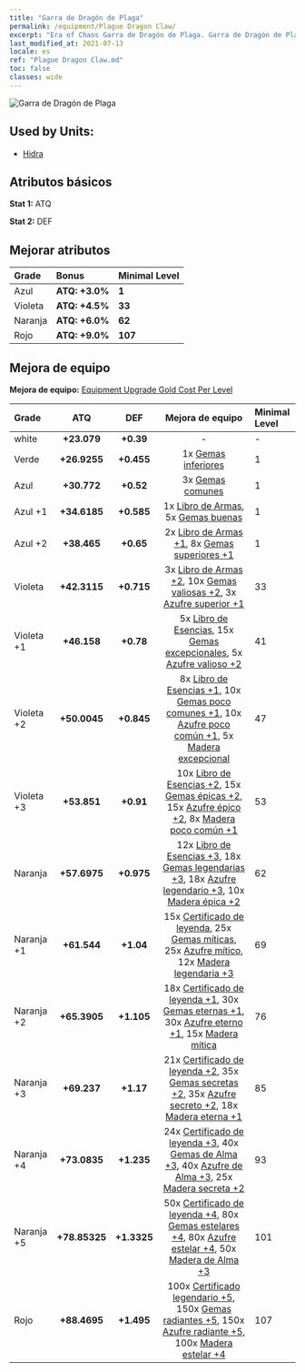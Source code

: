 ```yaml
---
title: "Garra de Dragón de Plaga"
permalink: /equipment/Plague Dragon Claw/
excerpt: "Era of Chaos Garra de Dragón de Plaga. Garra de Dragón de Plaga"
last_modified_at: 2021-07-13
locale: es
ref: "Plague Dragon Claw.md"
toc: false
classes: wide
---
```


  ![Garra de Dragón de Plaga](/images/e/e_8073.png)

## Used by Units:

* [Hidra](/es/units/Hydra/) 


## Atributos básicos
 **Stat 1:** ATQ

 **Stat 2:** DEF

## Mejorar atributos

  |     Grade    |   Bonus | Minimal Level | 
  |:-------------|:--------|:--------------| 
  | Azul | **ATQ: +3.0%** | **1** | 
  | Violeta | **ATQ: +4.5%** | **33** | 
  | Naranja | **ATQ: +6.0%** | **62** | 
  | Rojo | **ATQ: +9.0%** | **107** | 


## Mejora de equipo
 **Mejora de equipo:** [Equipment Upgrade Gold Cost Per Level](/equipment/EquipmentUpgradeCostPerLevel/) 

  |          Grade      | ATQ | DEF | Mejora de equipo | Minimal Level |
  |:--------------------|:---------:|:---------:|:----------------:|:--------------|
  | white | **+23.079** | **+0.39** | - | - |
  | Verde | **+26.9255** | **+0.455** | 1x [Gemas inferiores](/ItemsES/mat_4/) | 1 |
  | Azul | **+30.772** | **+0.52** | 3x [Gemas comunes](/ItemsES/mat_10/) | 1 |
  | Azul +1 | **+34.6185** | **+0.585** | 1x [Libro de Armas](/ItemsES/mat_18/), 5x [Gemas buenas](/ItemsES/mat_16/) | 1 |
  | Azul +2 | **+38.465** | **+0.65** | 2x [Libro de Armas +1](/ItemsES/mat_25/), 8x [Gemas superiores +1](/ItemsES/mat_23/) | 1 |
  | Violeta | **+42.3115** | **+0.715** | 3x [Libro de Armas +2](/ItemsES/mat_32/), 10x [Gemas valiosas +2](/ItemsES/mat_30/), 3x [Azufre superior +1](/ItemsES/mat_22/) | 33 |
  | Violeta +1 | **+46.158** | **+0.78** | 5x [Libro de Esencias](/ItemsES/mat_39/), 15x [Gemas excepcionales](/ItemsES/mat_37/), 5x [Azufre valioso +2](/ItemsES/mat_29/) | 41 |
  | Violeta +2 | **+50.0045** | **+0.845** | 8x [Libro de Esencias +1](/ItemsES/mat_46/), 10x [Gemas poco comunes +1](/ItemsES/mat_44/), 10x [Azufre poco común +1](/ItemsES/mat_43/), 5x [Madera excepcional](/ItemsES/mat_34/) | 47 |
  | Violeta +3 | **+53.851** | **+0.91** | 10x [Libro de Esencias +2](/ItemsES/mat_53/), 15x [Gemas épicas +2](/ItemsES/mat_51/), 15x [Azufre épico +2](/ItemsES/mat_50/), 8x [Madera poco común +1](/ItemsES/mat_41/) | 53 |
  | Naranja | **+57.6975** | **+0.975** | 12x [Libro de Esencias +3](/ItemsES/mat_60/), 18x [Gemas legendarias +3](/ItemsES/mat_58/), 18x [Azufre legendario +3](/ItemsES/mat_57/), 10x [Madera épica +2](/ItemsES/mat_48/) | 62 |
  | Naranja +1 | **+61.544** | **+1.04** | 15x [Certificado de leyenda](/ItemsES/mat_67/), 25x [Gemas míticas](/ItemsES/mat_65/), 25x [Azufre mítico](/ItemsES/mat_64/), 12x [Madera legendaria +3](/ItemsES/mat_55/) | 69 |
  | Naranja +2 | **+65.3905** | **+1.105** | 18x [Certificado de leyenda +1](/ItemsES/mat_74/), 30x [Gemas eternas +1](/ItemsES/mat_72/), 30x [Azufre eterno +1](/ItemsES/mat_71/), 15x [Madera mítica](/ItemsES/mat_62/) | 76 |
  | Naranja +3 | **+69.237** | **+1.17** | 21x [Certificado de leyenda +2](/ItemsES/mat_81/), 35x [Gemas secretas +2](/ItemsES/mat_79/), 35x [Azufre secreto +2](/ItemsES/mat_78/), 18x [Madera eterna +1](/ItemsES/mat_69/) | 85 |
  | Naranja +4 | **+73.0835** | **+1.235** | 24x [Certificado de leyenda +3](/ItemsES/mat_88/), 40x [Gemas de Alma +3](/ItemsES/mat_86/), 40x [Azufre de Alma +3](/ItemsES/mat_85/), 25x [Madera secreta +2](/ItemsES/mat_76/) | 93 |
  | Naranja +5 | **+78.85325** | **+1.3325** | 50x [Certificado de leyenda +4](/ItemsES/mat_95/), 80x [Gemas estelares +4](/ItemsES/mat_93/), 80x [Azufre estelar +4](/ItemsES/mat_92/), 50x [Madera de Alma +3](/ItemsES/mat_83/) | 101 |
  | Rojo | **+88.4695** | **+1.495** | 100x [Certificado legendario +5](/ItemsES/mat_102/), 150x [Gemas radiantes +5](/ItemsES/mat_100/), 150x [Azufre radiante +5](/ItemsES/mat_99/), 100x [Madera estelar +4](/ItemsES/mat_90/) | 107 |

